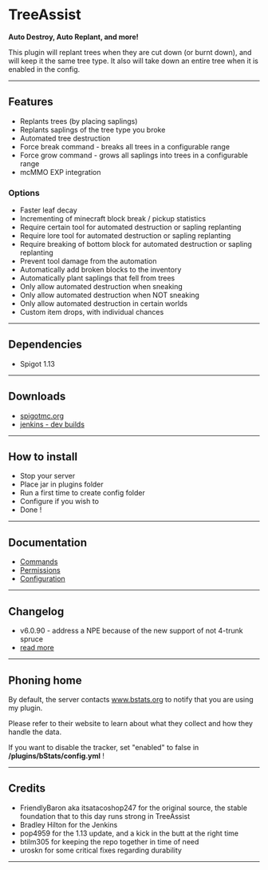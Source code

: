 # TreeAssist

**Auto Destroy, Auto Replant, and more!**

This plugin will replant trees when they are cut down (or burnt down), and will keep it the same tree type.
It also will take down an entire tree when it is enabled in the config.

***

## Features

- Replants trees (by placing saplings)
- Replants saplings of the tree type you broke
- Automated tree destruction
- Force break command - breaks all trees in a configurable range
- Force grow command - grows all saplings into trees in a configurable range
- mcMMO EXP integration

### Options

- Faster leaf decay
- Incrementing of minecraft block break / pickup statistics
- Require certain tool for automated destruction or sapling replanting
- Require lore tool for automated destruction or sapling replanting
- Require breaking of bottom block for automated destruction or sapling replanting
- Prevent tool damage from the automation
- Automatically add broken blocks to the inventory
- Automatically plant saplings that fell from trees
- Only allow automated destruction when sneaking
- Only allow automated destruction when NOT sneaking
- Only allow automated destruction in certain worlds
- Custom item drops, with individual chances

***

## Dependencies

- Spigot 1.13

***

## Downloads

- [spigotmc.org](https://www.spigotmc.org/resources/treeassist.67436/)
- [jenkins - dev builds](https://ci2.craftyn.com/job/TreeAssist/)


***

## How to install

- Stop your server
- Place jar in plugins folder
- Run a first time to create config folder
- Configure if you wish to
- Done !

***

## Documentation

- [Commands](doc/commands.md)
- [Permissions](doc/permissions.md)
- [Configuration](doc/configuration.md)

***

## Changelog

- v6.0.90 - address a NPE because of the new support of not 4-trunk spruce
- [read more](doc/changelog.md)

***

## Phoning home

By default, the server contacts www.bstats.org to notify that you are using my plugin.

Please refer to their website to learn about what they collect and how they handle the data.

If you want to disable the tracker, set "enabled" to false in __/plugins/bStats/config.yml__ !

***

## Credits

- FriendlyBaron aka itsatacoshop247 for the original source, the stable foundation that to this day runs strong in TreeAssist
- Bradley Hilton for the Jenkins
- pop4959 for the 1.13 update, and a kick in the butt at the right time
- btilm305 for keeping the repo together in time of need
- uroskn for some critical fixes regarding durability


***